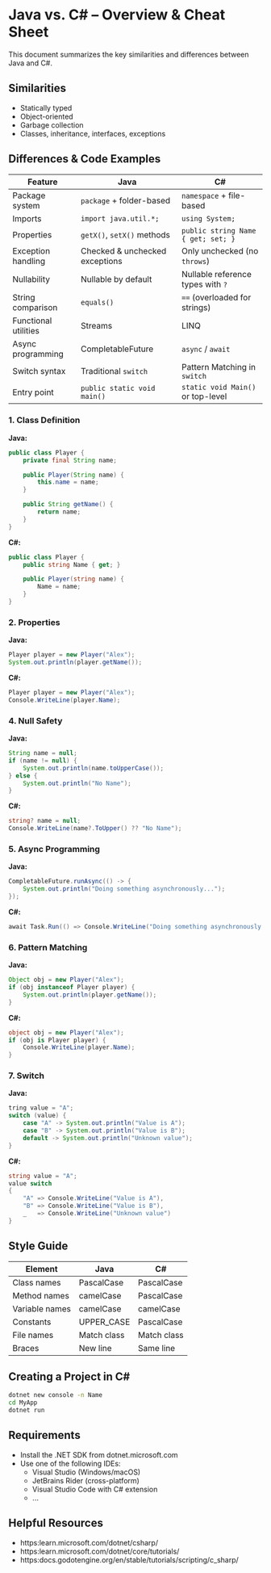 # Java vs. C# – Overview & Cheat Sheet

This document summarizes the key similarities and differences between Java and C#.

## Similarities

- Statically typed
- Object-oriented
- Garbage collection
- Classes, inheritance, interfaces, exceptions

## Differences & Code Examples

| Feature                | Java                                | C#                                 |
|------------------------|--------------------------------------|-------------------------------------|
| Package system         | `package` + folder-based             | `namespace` + file-based            |
| Imports                | `import java.util.*;`                | `using System;`                     |
| Properties             | `getX()`, `setX()` methods           | `public string Name { get; set; }` |
| Exception handling     | Checked & unchecked exceptions       | Only unchecked (no `throws`)        |
| Nullability            | Nullable by default                  | Nullable reference types with `?`   |
| String comparison      | `equals()`                           | `==` (overloaded for strings)       |
| Functional utilities   | Streams                              | LINQ                                |
| Async programming      | CompletableFuture                    | `async` / `await`                   |
| Switch syntax          | Traditional `switch`                 | Pattern Matching in `switch`        |
| Entry point            | `public static void main()`          | `static void Main()` or top-level   |

### 1. Class Definition

**Java:**

```java
public class Player {
    private final String name;

    public Player(String name) {
        this.name = name;
    }

    public String getName() {
        return name;
    }
}
```

**C#:**

```csharp
public class Player {
    public string Name { get; }

    public Player(string name) {
        Name = name;
    }
}
```

### 2. Properties

**Java:**

```java
Player player = new Player("Alex");
System.out.println(player.getName());
```

**C#:**

```csharp
Player player = new Player("Alex");
Console.WriteLine(player.Name);
```

### 4. Null Safety

**Java:**

```java
String name = null;
if (name != null) {
    System.out.println(name.toUpperCase());
} else {
    System.out.println("No Name");
}
```

**C#:**

```csharp
string? name = null;
Console.WriteLine(name?.ToUpper() ?? "No Name");
```

### 5. Async Programming

**Java:**

```java
CompletableFuture.runAsync(() -> {
    System.out.println("Doing something asynchronously...");
});
```

**C#:**

```csharp
await Task.Run(() => Console.WriteLine("Doing something asynchronously..."));
```

### 6. Pattern Matching

**Java:**

```java
Object obj = new Player("Alex");
if (obj instanceof Player player) {
    System.out.println(player.getName());
}
```

**C#:**

```csharp
object obj = new Player("Alex");
if (obj is Player player) {
    Console.WriteLine(player.Name);
}
```

### 7. Switch

**Java:**

```java
tring value = "A";
switch (value) {
    case "A" -> System.out.println("Value is A");
    case "B" -> System.out.println("Value is B");
    default -> System.out.println("Unknown value");
}
```

**C#:**

```csharp
string value = "A";
value switch
{
    "A" => Console.WriteLine("Value is A"),
    "B" => Console.WriteLine("Value is B"),
    _   => Console.WriteLine("Unknown value")
}
```

## Style Guide

| Element        | Java        | C#          |
| -------------- | ----------- | ----------- |
| Class names    | PascalCase  | PascalCase  |
| Method names   | camelCase   | PascalCase  |
| Variable names | camelCase   | camelCase   |
| Constants      | UPPER_CASE  | PascalCase  |
| File names     | Match class | Match class |
| Braces         | New line    | Same line   |

## Creating a Project in C#

```bash
dotnet new console -n Name
cd MyApp
dotnet run
```


## Requirements

- Install the .NET SDK from dotnet.microsoft.com
- Use one of the following IDEs:
  - Visual Studio (Windows/macOS)
  - JetBrains Rider (cross-platform)
  - Visual Studio Code with C# extension
  - ...

## Helpful Resources

- https:learn.microsoft.com/dotnet/csharp/
- https:learn.microsoft.com/dotnet/core/tutorials/
- https:docs.godotengine.org/en/stable/tutorials/scripting/c_sharp/
